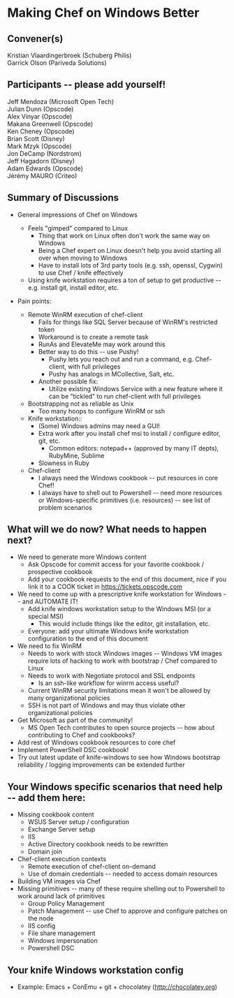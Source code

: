 Making Chef on Windows Better
=============

## Convener(s)
Kristian Vlaardingerbroek (Schuberg Philis)  
Garrick Olson (Pariveda Solutions)  

## Participants -- please add yourself!
Jeff Mendoza (Microsoft Open Tech)  
Julian Dunn (Opscode)  
Alex Vinyar (Opscode)  
Makana Greenwell (Opscode)  
Ken Cheney (Opscode)  
Brian Scott (Disney)  
Mark Mzyk (Opscode)  
Jon DeCamp (Nordstrom)  
Jeff Hagadorn (Disney)  
Adam Edwards (Opscode)  
Jérémy MAURO (Criteo)

## Summary of Discussions

* General impressions of Chef on Windows
  * Feels "gimped" compared to Linux
    * Thing that work on Linux often don't work the same way on Windows
    * Being a Chef expert on Linux doesn't help you avoid starting all over when moving to Windows
    * Have to install lots of 3rd party tools (e.g. ssh, openssl, Cygwin) to use Chef / knife effectively
  * Using knife workstation requires a ton of setup to get productive -- e.g. install git, install editor, etc.

* Pain points:
  * Remote WinRM execution of chef-client
    * Fails for things like SQL Server because of WinRM's restricted token
    * Workaround is to create a remote task
    * RunAs and ElevateMe may work around this
    * Better way to do this -- use Pushy!
      * Pushy lets you reach out and run a command, e.g. Chef-client, with full privileges
      * Pushy has analogs in MCollective, Salt, etc.
    * Another possible fix:
      * Utilize existing Windows Service with a new feature where it can be "tickled" to run chef-client with full privileges   
  * Bootstrapping not as reliable as Unix
      * Too many hoops to configure WinRM or ssh
  * Knife workstation::
      * (Some) Windows admins may need a GUI!
      * Extra work after you install chef msi to install / configure editor, git, etc.
        * Common editors: notepad++ (approved by many IT depts), RubyMine, Sublime
      * Slowness in Ruby
  * Chef-client
      * I always need the Windows cookbook -- put resources in core Chef!
      * I always have to shell out to Powershell -- need more resources or Windows-specific primitives (i.e. resources) -- see list of problem scenarios

## What will we do now?  What needs to happen next?

* We need to generate more Windows content
  * Ask Opscode for commit access for your favorite cookbook / prospective cookbook
  * Add your cookbook requests to the end of this document, nice if you link it to a COOK ticket in https://tickets.opscode.com
* We need to come up with a prescriptive knife workstation for Windows -- and AUTOMATE IT!
  * Add knife windows workstation setup to the Windows MSI (or a special MSI)
    * This would include things like the editor, git installation, etc.
  * Everyone: add your ultimate Windows knife workstation configuration to the end of this document
* We need to fix WinRM
  * Needs to work with stock Windows images -- Windows VM images require lots of hacking to work with bootstrap / Chef compared to Linux
  * Needs to work with Negotiate protocol and SSL endpoints
     * Is an ssh-like workflow for winrm access useful?
  * Current WinRM security limitations mean it won't be allowed by many organizational policies
  * SSH is not part of Windows and may thus violate other organizational policies
* Get Microsoft as part of the community!
  * MS Open Tech contributes to open source projects -- how about contributing to Chef and cookbooks?
* Add rest of Windows cookbook resources to core chef
* Implement PowerShell DSC cookbook!
* Try out latest update of knife-windows to see how Windows bootstrap reliability / logging improvements can be extended further
  
## Your Windows specific scenarios that need help -- add them here:

* Missing cookbook content
  * WSUS Server setup / configuration
  * Exchange Server setup
  * IIS
  * Active Directory cookbook needs to be rewritten
  * Domain join
* Chef-client execution contexts
  * Remote execution of chef-client on-demand
  * Use of domain credentials -- needed to access domain resources
* Building VM images via Chef
* Missing primitives -- many of these require shelling out to Powershell to work around lack of primitives
  * Group Policy Management
  * Patch Management -- use Chef to approve and configure patches on the node
  * IIS config
  * File share management
  * Windows impersonation
  * Powershell DSC


## Your knife Windows workstation config
 
* Example: Emacs + ConEmu + git + chocolatey (http://chocolatey.org)



